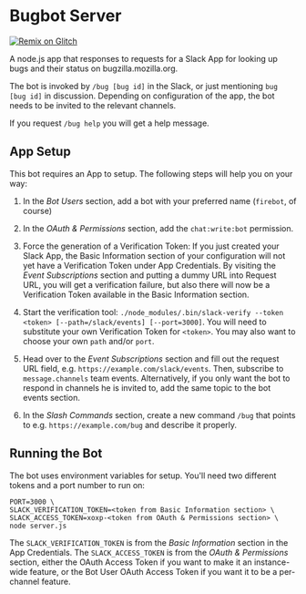 Bugbot Server
==============

[![Remix on Glitch](https://cdn.glitch.com/2703baf2-b643-4da7-ab91-7ee2a2d00b5b%2Fremix-button.svg)](https://glitch.com/edit/#!/import/github/emceeaich/bmo-bugbot)

A node.js app that responses to requests for a Slack App for looking up bugs
and their status on bugzilla.mozilla.org.

The bot is invoked by `/bug [bug id]` in the Slack, or just mentioning `bug
[bug id]` in discussion. Depending on configuration of the app, the bot needs
to be invited to the relevant channels.

If you request `/bug help` you will get a help message.

App Setup
---------

This bot requires an App to setup. The following steps will help you on your
way:

1. In the *Bot Users* section, add a bot with your preferred name (`firebot`,
   of course)

2. In the *OAuth & Permissions* section, add the `chat:write:bot` permission.

3. Force the generation of a Verification Token: If you just created your Slack
   App, the Basic Information section of your configuration will not yet have a
   Verification Token under App Credentials. By visiting the *Event
   Subscriptions* section and putting a dummy URL into Request URL, you will
   get a verification failure, but also there will now be a Verification Token
   available in the Basic Information section.

4. Start the verification tool: `./node_modules/.bin/slack-verify --token
   <token> [--path=/slack/events] [--port=3000]`. You will need to substitute
   your own Verification Token for `<token>`. You may also want to choose your
   own `path` and/or `port`.

5. Head over to the *Event Subscriptions* section and fill out the request URL
   field, e.g. `https://example.com/slack/events`. Then, subscribe to
   `message.channels` team events. Alternatively, if you only want the bot to
   respond in channels he is invited to, add the same topic to the bot events
   section.

6. In the *Slash Commands* section, create a new command `/bug` that points to
   e.g. `https://example.com/bug` and describe it properly.

Running the Bot
----------------

The bot uses environment variables for setup. You'll need two different tokens
and a port number to run on:

    PORT=3000 \
    SLACK_VERIFICATION_TOKEN=<token from Basic Information section> \
    SLACK_ACCESS_TOKEN=xoxp-<token from OAuth & Permissions section> \
    node server.js

The `SLACK_VERIFICATION_TOKEN` is from the *Basic Information* section in the
App Credentials. The `SLACK_ACCESS_TOKEN` is from the *OAuth & Permissions*
section, either the OAuth Access Token if you want to make it an instance-wide
feature, or the Bot User OAuth Access Token if you want it to be a per-channel
feature.
